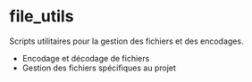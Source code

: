 # file_utils

Scripts utilitaires pour la gestion des fichiers et des encodages.

- Encodage et décodage de fichiers
- Gestion des fichiers spécifiques au projet
